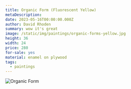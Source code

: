 ```yaml
---
title: Organic Form (Fluorescent Yellow)
metaDescription:
date: 2023-05-16T00:00:00.000Z
author: David Rhoden
summary: wow it's great
image: /static/img/paintings/organic-forms-yellow.jpg
height: 36
width: 24
price: 280
for-sale: yes
material: enamel on plywood
tags:
  - paintings
---
```


![Organic Form](/static/img/paintings/organic-forms-yellow.jpg)